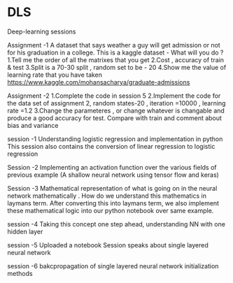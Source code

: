 # DLS
Deep-learning sessions

Assignment -1 
A dataset that says weather a guy will get admission or not for his graduation in a college.
This is a kaggle dataset -
What will you do ? 
1.Tell me the order of all the matrixes that you get
2.Cost , accuracy of train & test
3.Split is a 70-30 split , random set to be - 20
4.Show me the value of learning rate that you have taken
https://www.kaggle.com/mohansacharya/graduate-admissions

Assignment -2
1.Complete the code in session 5
2.Implement the code for the data set of assignment 2, random states-20 , iteration =10000 , learning rate =1.2
3.Change the parameteres , or change whatever is changable and produce a good accuracy for test. Compare with train and comment about bias and variance

session -1 
Understanding logistic regression and implementation in python
This session also contains the conversion of linear regression to logistic regression

Session -2 
Implementing an activation function over the various fields of previous example
(A shallow neural network using tensor flow and keras) 

Session -3 
Mathematical representation of what is going on in the neural network mathematically . 
How do we understand this mathematics in laymans term.
After converting this into laymans term, we also implement these mathematical logic into our python notebook over same example.

session -4
Taking this concept one step ahead, understanding NN with one hidden layer

session -5
Uploaded a notebook 
Session speaks about single layered neural network 

session -6 
bakcpropagation of single layered neural network
initialization methods
